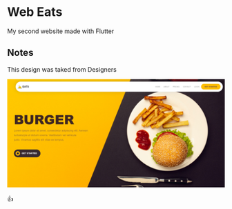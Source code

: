 # Web Eats

My second website made with Flutter

## Notes

This design was taked from Designers

![alt text](/assets/preview.jpg)

:thumbsup:


